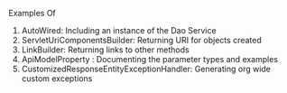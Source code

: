 Examples Of
1. AutoWired: Including an instance of the Dao Service 
2. ServletUriComponentsBuilder: Returning URI for objects created
3. LinkBuilder: Returning links to other methods
4. ApiModelProperty : Documenting the parameter types and examples
5. CustomizedResponseEntityExceptionHandler: Generating org wide custom exceptions